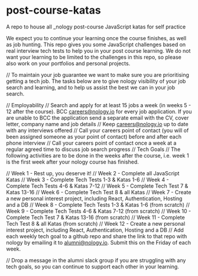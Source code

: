 # post-course-katas
A repo to house all _nology post-course JavaScript katas for self practice

We expect you to continue your learning once the course finishes, as well as job hunting. This repo gives you some JavaScript challenges based on real interview tech tests to help you in your post course learning. We do not want your learning to be limited to the challenges in this repo, so please also work on your portfolios and personal projects.

// To maintain your job guarantee we want to make sure you are prioritising getting a tech job. The tasks below are to give nology visibility of your job search and learning, and to help us assist the best we can in your job search.

// Employability
// Search and apply for at least 15 jobs a week (in weeks 5 - 12 after the course). BCC careers@nology.io for every job application. If you are unable to BCC the application send a separate email with the CV, cover letter, company name and job details
// Keep careers@nology.io up to date with any interviews offered
// Call your careers point of contact (you will of been assigned someone as your point of contact) before and after each phone interview
// Call your careers point of contact once a week at a regular agreed time to discuss job search progress
// Tech Goals
// The following activities are to be done in the weeks after the course, i.e. week 1 is the first week after your nology course has finished.

// Week 1 - Rest up, you deserve it!
// Week 2 - Complete all JavaScript Katas
// Week 3 - Complete Tech Tests 1-3 & Katas 1-6
// Week 4 - Complete Tech Tests 4-6 & Katas 7-12
// Week 5 - Complete Tech Test 7 & Katas 13-16
// Week 6 - Complete Tech Test 8 & all Katas
// Week 7 - Create a new personal interest project, including React, Authentication, Hosting and a DB
// Week 8 - Complete Tech Tests 1-3 & Katas 1-6 (from scratch)
// Week 9 - Complete Tech Tests 4-6 & Katas 7-12 (from scratch)
// Week 10 - Complete Tech Test 7 & Katas 13-16 (from scratch)
// Week 11 - Complete Tech Test 8 & all Katas (from scratch)
// Week 12 - Create a new personal interest project, including React, Authentication, Hosting and a DB
// Add each weekly tech goal to a github repo and share the link to that repo with nology by emailing it to alumni@nology.io. Submit this on the Friday of each week.

// Drop a message in the alumni slack group if you are struggling with any tech goals, so you can continue to support each other in your learning.